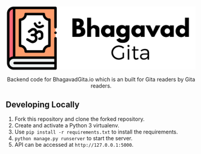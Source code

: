 <p align="center">
  <a href="https://bhagavadgita.io">
    <img src="gita.png" alt="Bhagavad Gita" width="500">
  </a>
</p>

<p align="center">
  Backend code for BhagavadGita.io which is an built for Gita readers by Gita readers.
</p>

## Developing Locally

1. Fork this repository and clone the forked repository.
2. Create and activate a Python 3 virtualenv.
3. Use `pip install -r requirements.txt` to install the requirements.
4. `python manage.py runserver` to start the server.
5. API can be accessed at `http://127.0.0.1:5000`.

